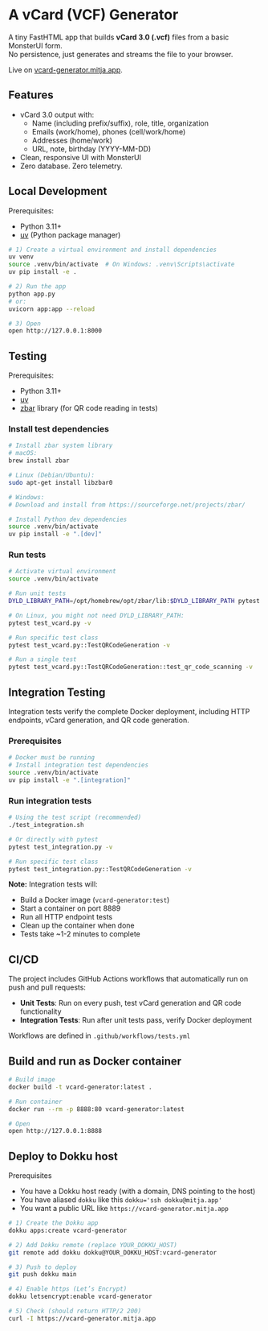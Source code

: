 # A vCard (VCF) Generator

A tiny FastHTML app that builds **vCard 3.0 (.vcf)** files from a basic MonsterUI form.  
No persistence, just generates and streams the file to your browser.

Live on [vcard-generator.mitja.app](https://vcard-generator.mitja.app).

## Features

- vCard 3.0 output with:
  - Name (including prefix/suffix), role, title, organization
  - Emails (work/home), phones (cell/work/home)
  - Addresses (home/work)
  - URL, note, birthday (YYYY-MM-DD)
- Clean, responsive UI with MonsterUI
- Zero database. Zero telemetry.

## Local Development

Prerequisites:

- Python 3.11+
- [uv](https://github.com/astral-sh/uv) (Python package manager)

```bash
# 1) Create a virtual environment and install dependencies
uv venv
source .venv/bin/activate  # On Windows: .venv\Scripts\activate
uv pip install -e .

# 2) Run the app
python app.py
# or:
uvicorn app:app --reload

# 3) Open
open http://127.0.0.1:8000
```

## Testing

Prerequisites:

- Python 3.11+
- [uv](https://github.com/astral-sh/uv)
- [zbar](https://github.com/mchehab/zbar) library (for QR code reading in tests)

### Install test dependencies

```bash
# Install zbar system library
# macOS:
brew install zbar

# Linux (Debian/Ubuntu):
sudo apt-get install libzbar0

# Windows:
# Download and install from https://sourceforge.net/projects/zbar/

# Install Python dev dependencies
source .venv/bin/activate
uv pip install -e ".[dev]"
```

### Run tests

```bash
# Activate virtual environment
source .venv/bin/activate

# Run unit tests
DYLD_LIBRARY_PATH=/opt/homebrew/opt/zbar/lib:$DYLD_LIBRARY_PATH pytest test_vcard.py -v

# On Linux, you might not need DYLD_LIBRARY_PATH:
pytest test_vcard.py -v

# Run specific test class
pytest test_vcard.py::TestQRCodeGeneration -v

# Run a single test
pytest test_vcard.py::TestQRCodeGeneration::test_qr_code_scanning -v
```

## Integration Testing

Integration tests verify the complete Docker deployment, including HTTP endpoints, vCard generation, and QR code generation.

### Prerequisites

```bash
# Docker must be running
# Install integration test dependencies
source .venv/bin/activate
uv pip install -e ".[integration]"
```

### Run integration tests

```bash
# Using the test script (recommended)
./test_integration.sh

# Or directly with pytest
pytest test_integration.py -v

# Run specific test class
pytest test_integration.py::TestQRCodeGeneration -v
```

**Note:** Integration tests will:
- Build a Docker image (`vcard-generator:test`)
- Start a container on port 8889
- Run all HTTP endpoint tests
- Clean up the container when done
- Tests take ~1-2 minutes to complete

## CI/CD

The project includes GitHub Actions workflows that automatically run on push and pull requests:

- **Unit Tests**: Run on every push, test vCard generation and QR code functionality
- **Integration Tests**: Run after unit tests pass, verify Docker deployment

Workflows are defined in `.github/workflows/tests.yml`

## Build and run as Docker container

```bash
# Build image
docker build -t vcard-generator:latest .

# Run container
docker run --rm -p 8888:80 vcard-generator:latest

# Open
open http://127.0.0.1:8888
```

## Deploy to Dokku host

Prerequisites

* You have a Dokku host ready (with a domain, DNS pointing to the host)
* You have aliased `dokku` like this `dokku='ssh dokku@mitja.app'`
* You want a public URL like `https://vcard-generator.mitja.app`

```bash
# 1) Create the Dokku app
dokku apps:create vcard-generator

# 2) Add Dokku remote (replace YOUR_DOKKU_HOST)
git remote add dokku dokku@YOUR_DOKKU_HOST:vcard-generator

# 3) Push to deploy
git push dokku main

# 4) Enable https (Let’s Encrypt)
dokku letsencrypt:enable vcard-generator

# 5) Check (should return HTTP/2 200)
curl -I https://vcard-generator.mitja.app
```